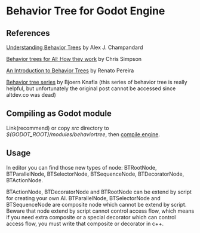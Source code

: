 # Behavior Tree for Godot Engine
## References
[Understanding Behavior Trees](http://aigamedev.com/open/article/bt-overview/) by Alex J. Champandard

[Behavior trees for AI: How they work](http://www.gamasutra.com/blogs/ChrisSimpson/20140717/221339/Behavior_trees_for_AI_How_they_work.php) by Chris Simpson

[An Introduction to Behavior Trees](http://guineashots.com/2014/07/25/an-introduction-to-behavior-trees-part-1/) by Renato Pereira

[Behavior tree series](http://web.archive.org/web/20140723035304/http://www.altdev.co/2011/02/24/introduction-to-behavior-trees/) by Bjoern Knafla
(this series of behavior tree is really helpful, but unfortunately the original post cannot be accessed since altdev.co was dead)

## Compiling as Godot module
Link(recommend) or copy *src* directory to *$(GODOT_ROOT)/modules/behaviortree*, then [compile engine](https://github.com/okamstudio/godot/wiki/advanced#compiling--running).

## Usage
In editor you can find those new types of node:
BTRootNode, BTParallelNode, BTSelectorNode, BTSequenceNode, BTDecoratorNode, BTActionNode.

BTActionNode, BTDecoratorNode and BTRootNode can be extend by script for creating your own AI.
BTParallelNode, BTSelectorNode and BTSequenceNode are composite node which cannot be extend by script.
Beware that node extend by script cannot control access flow, which means if you need extra composite or a special decorator which can control access flow, you must write that composite or decorator in c++.
